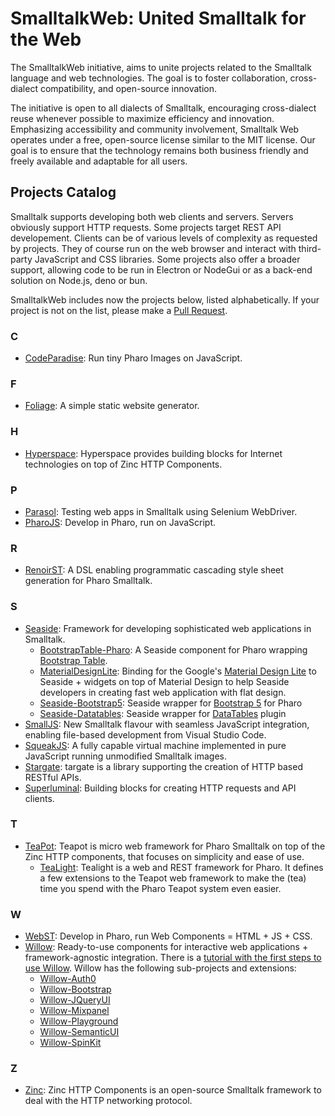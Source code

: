 # SmalltalkWeb: United Smalltalk for the Web

The SmalltalkWeb initiative, aims to unite projects related to the Smalltalk language and web technologies. The goal is to foster collaboration, cross-dialect compatibility, and open-source innovation.

The initiative is open to all dialects of Smalltalk, encouraging cross-dialect reuse whenever possible to maximize efficiency and innovation. Emphasizing accessibility and community involvement, Smalltalk Web operates under a free, open-source license similar to the MIT license. Our goal is to ensure that the technology remains both business friendly and freely available and adaptable for all users.

## Projects Catalog

Smalltalk supports developing both web clients and servers. Servers obviously support HTTP requests. Some projects target REST API developement.
Clients can be of various levels of complexity as requested by projects. 
They of course run on the web browser and interact with third-party JavaScript and CSS libraries.
Some projects also offer a broader support, allowing code to be run in Electron or NodeGui or as a back-end solution on Node.js, deno or bun.

SmalltalkWeb includes now the projects below, listed alphabetically. If your project is not on the list, please make a [Pull Request](https://github.com/SmalltalkWeb/SmalltalkWeb.github.io/pulls).

### C
- [CodeParadise](https://github.com/ErikOnBike/CodeParadise): Run tiny Pharo Images on JavaScript.

### F
- [Foliage](https://github.com/noha/Foliage): A simple static website generator.

### H
- [Hyperspace](https://github.com/ba-st/Hyperspace): Hyperspace provides building blocks for Internet technologies on top of Zinc HTTP Components.

### P
- [Parasol](https://github.com/SeasideSt/Parasol): Testing web apps in Smalltalk using Selenium WebDriver. 
- [PharoJS](https://pharojs.org): Develop in Pharo, run on JavaScript.

### R
- [RenoirST](https://github.com/ba-st/RenoirSt): A DSL enabling programmatic cascading style sheet generation for Pharo Smalltalk.

### S
- [Seaside](https://github.com/SeasideSt/Seaside): Framework for developing sophisticated web applications in Smalltalk.
    + [BootstrapTable-Pharo](https://github.com/rko281/BootstrapTable-Pharo): A Seaside component for Pharo wrapping [Bootstrap Table](https://getbootstrap.com/docs/4.0/content/tables/).
    + [MaterialDesignLite](https://github.com/DuneSt/MaterialDesignLite): Binding for the Google's [Material Design Lite](https://getmdl.io/) to Seaside + widgets on top of Material Design to help Seaside developers in creating fast web application with flat design.
    + [Seaside-Bootstrap5](https://github.com/astares/Seaside-Bootstrap5): Seaside wrapper for [Bootstrap 5](https://getbootstrap.com/docs/5.3/getting-started/introduction/) for Pharo
    + [Seaside-Datatables](https://github.com/eMaringolo/seaside-datatables): Seaside wrapper for [DataTables](https://datatables.net/) plugin
- [SmallJS](https://small-js.org): New Smalltalk flavour with seamless JavaScript integration, enabling file-based development from Visual Studio Code.
- [SqueakJS](https://squeak.js.org/): A fully capable virtual machine implemented in pure JavaScript running unmodified Smalltalk images.
- [Stargate](https://github.com/ba-st/Stargate): targate is a library supporting the creation of HTTP based RESTful APIs.
- [Superluminal](https://github.com/ba-st/Superluminal): Building blocks for creating HTTP requests and API clients.

### T
- [TeaPot](https://github.com/zeroflag/Teapot): Teapot is micro web framework for Pharo Smalltalk on top of the Zinc HTTP components, that focuses on simplicity and ease of use.
    + [TeaLight](https://github.com/astares/Tealight): Tealight is a web and REST framework for Pharo. It defines a few extensions to the Teapot web framework to make the (tea) time you spend with the Pharo Teapot system even easier.

### W
- [WebST](https://github.com/SmalltalkWeb/WebST): Develop in Pharo, run Web Components = HTML + JS + CSS.
- [Willow](https://github.com/ba-st/Willow): Ready-to-use components for interactive web applications + framework-agnostic integration. There is a [tutorial with the first steps to use Willow](https://medium.com/mercap-tech-blog/willow-introduction-d498e198dd4a). Willow has the following sub-projects and extensions:
    + [Willow-Auth0](https://github.com/ba-st/Willow-Auth0)
    + [Willow-Bootstrap](https://github.com/ba-st/Willow-Bootstrap)
    + [Willow-JQueryUI](https://github.com/ba-st/Willow-JQueryUI)
    + [Willow-Mixpanel](https://github.com/ba-st/Willow-Mixpanel)
    + [Willow-Playground](https://github.com/ba-st/Willow-Playground)
    + [Willow-SemanticUI](https://github.com/ba-st/Willow-SemanticUI)
    + [Willow-SpinKit](https://github.com/ba-st/Willow-SpinKit)

### Z
- [Zinc](https://github.com/svenvc/zinc): Zinc HTTP Components is an open-source Smalltalk framework to deal with the HTTP networking protocol.
